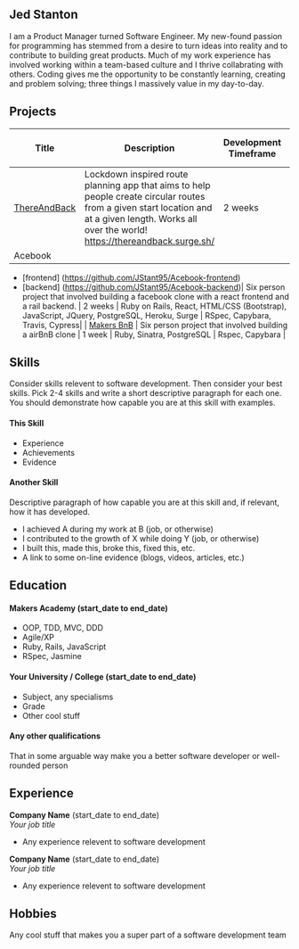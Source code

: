 ## Jed Stanton
I am a Product Manager turned Software Engineer. My new-found passion for programming has stemmed from a desire to turn ideas into reality and to contribute to building great products. Much of my work experience has involved working within a team-based culture and I thrive collabrating with others. Coding gives me the opportunity to be constantly learning, creating and problem solving; three things I massively value in my day-to-day. 

## Projects
| Title | Description | Development Timeframe | Technologies Used | Test Suites/CIs/CDs Employed |
|--|--|--|--|--|
| [ThereAndBack](https://github.com/JStant95/ThereAndBack) | Lockdown inspired route planning app that aims to help people create circular routes from a given start location and at a given length. Works all over the world! https://thereandback.surge.sh/ | 2 weeks | React, Firebase, Bootstrap, Surge | Cypress, Instanbul, Travis 
| Acebook 
 - [frontend] (https://github.com/JStant95/Acebook-frontend)
 - [backend] (https://github.com/JStant95/Acebook-backend)| Six person project that involved building a facebook clone with a react frontend and a rail backend. | 2 weeks | Ruby on Rails, React, HTML/CSS (Bootstrap), JavaScript, JQuery, PostgreSQL,  Heroku, Surge | RSpec, Capybara, Travis, Cypress|
| [Makers BnB](https://github.com/vivianallen/tastelessnotes) | Six person project that involved building a airBnB clone | 1 week | Ruby, Sinatra, PostgreSQL | Rspec, Capybara |

## Skills

Consider skills relevent to software development. Then consider your best skills. Pick 2-4 skills and write a short descriptive paragraph for each one. You should demonstrate how capable you are at this skill with examples.

#### This Skill

- Experience
- Achievements
- Evidence

#### Another Skill

Descriptive paragraph of how capable you are at this skill and, if relevant, how it has developed.

- I achieved A during my work at B (job, or otherwise)
- I contributed to the growth of X while doing Y (job, or otherwise)
- I built this, made this, broke this, fixed this, etc.
- A link to some on-line evidence (blogs, videos, articles, etc.)

## Education

#### Makers Academy (start_date to end_date)

- OOP, TDD, MVC, DDD
- Agile/XP
- Ruby, Rails, JavaScript
- RSpec, Jasmine

#### Your University / College (start_date to end_date)

- Subject, any specialisms
- Grade
- Other cool stuff

#### Any other qualifications

That in some arguable way make you a better software developer or well-rounded person

## Experience

**Company Name** (start_date to end_date)    
*Your job title*  
- Any experience relevent to software development

**Company Name** (start_date to end_date)   
*Your job title*  
- Any experience relevent to software development

## Hobbies

Any cool stuff that makes you a super part of a software development team
